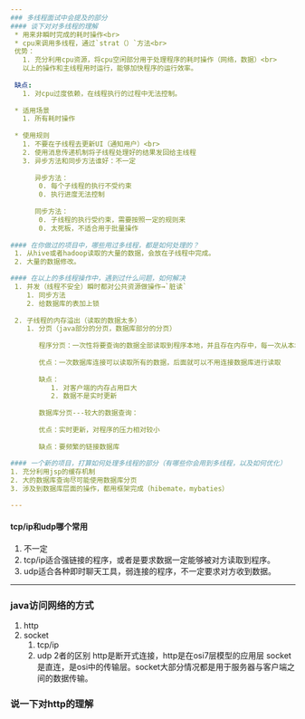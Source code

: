 ```yaml
---
### 多线程面试中会提及的部分
#### 谈下对对多线程的理解
 * 用来非瞬时完成的耗时操作<br>
 * cpu来调用多线程，通过`strat（）`方法<br>
 优势：
   1. 充分利用cpu资源，将cpu空闲部分用于处理程序的耗时操作（网络，数据）<br>
   以上的操作和主线程用时运行，能够加快程序的运行效率。
 
 缺点:
   1. 对cpu过度依赖，在线程执行的过程中无法控制。
   
 * 适用场景 
   1. 所有耗时操作
 
 * 使用规则
   1. 不要在子线程去更新UI（通知用户）<br>
   2. 使用消息传递机制将子线程处理好的结果发回给主线程
   3. 异步方法和同步方法谁好：不一定
     
      异步方法：
       0. 每个子线程的执行不受约束
       0. 执行进度无法控制
         
      同步方法：
       0. 子线程的执行受约束，需要按照一定的规则来
       0. 太死板，不适合用于批量操作
       
#### 在你做过的项目中，哪些用过多线程，都是如何处理的？
 1. 从hive或者hadoop读取的大量的数据，会放在子线程中完成。
 2. 大量的数据修改。

#### 在以上的多线程操作中，遇到过什么问题，如何解决
 1. 并发（线程不安全）瞬时都对公共资源做操作→`脏读`
    1. 同步方法
    2. 给数据库的表加上锁
    
 2. 子线程的内存溢出（读取的数据太多）
    1. 分页（java部分的分页，数据库部分的分页）
     
       程序分页：一次性将要查询的数据全部读取到程序本地，并且存在内存中，每一次从本地内存中读取数据。和数据库无关。
       
       优点：一次数据库连接可以读取所有的数据，后面就可以不用连接数据库进行读取
       
       缺点：
          1. 对客户端的内存占用巨大
          2. 数据不是实时更新
          
       数据库分页---较大的数据查询：
       
       优点：实时更新，对程序的压力相对较小
       
       缺点：要频繁的链接数据库
       
#### 一个新的项目，打算如何处理多线程的部分（有哪些你会用到多线程，以及如何优化）
1. 充分利用jsp的缓存机制
2. 大的数据库查询尽可能使用数据库分页
3. 涉及到数据库层面的操作，都用框架完成（hibemate，mybaties）

---
```


#### tcp/ip和udp哪个常用
1. 不一定
2. tcp/ip适合强链接的程序，或者是要求数据一定能够被对方读取到程序。
3. udp适合各种即时聊天工具，弱连接的程序，不一定要求对方收到数据。

---

### java访问网络的方式
1. http
2. socket
   1. tcp/ip
   2. udp
2者的区别
http是断开式连接，http是在osi7层模型的应用层
socket是直连，是osi中的传输层。socket大部分情况都是用于服务器与客户端之间的数据传输。

### 说一下对http的理解
